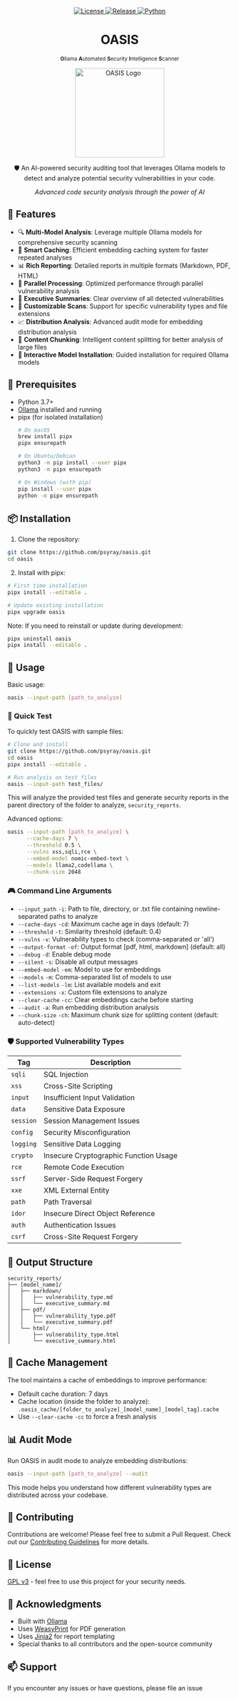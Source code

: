 <p align="center">
  <a href="https://github.com/psyray/oasis/blob/main/LICENSE">
    <img src="https://img.shields.io/github/license/psyray/oasis" alt="License">
  </a>
  <a href="https://github.com/psyray/oasis/releases">
    <img src="https://img.shields.io/github/v/release/psyray/oasis" alt="Release">
  </a>
  <a href="https://python.org">
    <img src="https://img.shields.io/badge/python-3.7+-blue.svg" alt="Python">
  </a>
</p>

<div align="center">
  <h1>OASIS</h1>
</div>
<p align="center">
  <small><strong>O</strong>llama <strong>A</strong>utomated <strong>S</strong>ecurity <strong>I</strong>ntelligence <strong>S</strong>canner</small>
</p>

<p align="center">
  <img src=".github/images/logo.webp" alt="OASIS Logo" width="200"/>
</p>

<p align="center">
  🛡️ An AI-powered security auditing tool that leverages Ollama models to detect and analyze potential security vulnerabilities in your code.
</p>

<p align="center">
  <em>Advanced code security analysis through the power of AI</em>
</p>

## 🌟 Features

- 🔍 **Multi-Model Analysis**: Leverage multiple Ollama models for comprehensive security scanning
- 💾 **Smart Caching**: Efficient embedding caching system for faster repeated analyses
- 📊 **Rich Reporting**: Detailed reports in multiple formats (Markdown, PDF, HTML)
- 🔄 **Parallel Processing**: Optimized performance through parallel vulnerability analysis
- 📝 **Executive Summaries**: Clear overview of all detected vulnerabilities
- 🎯 **Customizable Scans**: Support for specific vulnerability types and file extensions
- 📈 **Distribution Analysis**: Advanced audit mode for embedding distribution analysis
- 🔄 **Content Chunking**: Intelligent content splitting for better analysis of large files
- 🤖 **Interactive Model Installation**: Guided installation for required Ollama models

## 🚀 Prerequisites

- Python 3.7+
- [Ollama](https://ollama.ai) installed and running
- pipx (for isolated installation)
  ```bash
  # On macOS
  brew install pipx
  pipx ensurepath

  # On Ubuntu/Debian
  python3 -m pip install --user pipx
  python3 -m pipx ensurepath

  # On Windows (with pip)
  pip install --user pipx
  python -m pipx ensurepath
  ```

## 📦 Installation

1. Clone the repository:
```bash
git clone https://github.com/psyray/oasis.git
cd oasis
```

2. Install with pipx:
```bash
# First time installation
pipx install --editable .

# Update existing installation
pipx upgrade oasis
```

Note: If you need to reinstall or update during development:
```bash
pipx uninstall oasis
pipx install --editable .
```

## 🔧 Usage

Basic usage:
```bash
oasis --input-path [path_to_analyze]
```

### 🚀 Quick Test

To quickly test OASIS with sample files:
```bash
# Clone and install
git clone https://github.com/psyray/oasis.git
cd oasis
pipx install --editable .

# Run analysis on test files
oasis --input-path test_files/
```

This will analyze the provided test files and generate security reports in the parent directory of the folder to analyze, `security_reports`.

Advanced options:
```bash
oasis --input-path [path_to_analyze] \
      --cache-days 7 \
      --threshold 0.5 \
      --vulns xss,sqli,rce \
      --embed-model nomic-embed-text \
      --models llama2,codellama \
      --chunk-size 2048
```

### 🎮 Command Line Arguments

- `--input_path` `-i`: Path to file, directory, or .txt file containing newline-separated paths to analyze
- `--cache-days` `-cd`: Maximum cache age in days (default: 7)
- `--threshold` `-t`: Similarity threshold (default: 0.4)
- `--vulns` `-v`: Vulnerability types to check (comma-separated or 'all')
- `--output-format` `-of`: Output format [pdf, html, markdown] (default: all)
- `--debug` `-d`: Enable debug mode
- `--silent` `-s`: Disable all output messages
- `--embed-model` `-em`: Model to use for embeddings
- `--models` `-m`: Comma-separated list of models to use
- `--list-models` `-lm`: List available models and exit
- `--extensions` `-x`: Custom file extensions to analyze
- `--clear-cache` `-cc`: Clear embeddings cache before starting
- `--audit` `-a`: Run embedding distribution analysis
- `--chunk-size` `-ch`: Maximum chunk size for splitting content (default: auto-detect)

### 🛡️ Supported Vulnerability Types

| Tag | Description |
|-----|-------------|
| `sqli` | SQL Injection |
| `xss` | Cross-Site Scripting |
| `input` | Insufficient Input Validation |
| `data` | Sensitive Data Exposure |
| `session` | Session Management Issues |
| `config` | Security Misconfiguration |
| `logging` | Sensitive Data Logging |
| `crypto` | Insecure Cryptographic Function Usage |
| `rce` | Remote Code Execution |
| `ssrf` | Server-Side Request Forgery |
| `xxe` | XML External Entity |
| `path` | Path Traversal |
| `idor` | Insecure Direct Object Reference |
| `auth` | Authentication Issues |
| `csrf` | Cross-Site Request Forgery |

## 📁 Output Structure

```
security_reports/
├── [model_name]/
│   ├── markdown/
│   │   ├── vulnerability_type.md
│   │   └── executive_summary.md
│   ├── pdf/
│   │   ├── vulnerability_type.pdf
│   │   └── executive_summary.pdf
│   └── html/
│       ├── vulnerability_type.html
│       └── executive_summary.html
```

## 💾 Cache Management

The tool maintains a cache of embeddings to improve performance:
- Default cache duration: 7 days
- Cache location (inside the folder to analyze): `.oasis_cache/[folder_to_analyze]_[model_name]_[model_tag].cache`
- Use `--clear-cache` `-cc` to force a fresh analysis

## 📊 Audit Mode

Run OASIS in audit mode to analyze embedding distributions:
```bash
oasis --input-path [path_to_analyze] --audit
```

This mode helps you understand how different vulnerability types are distributed across your codebase.

## 🤝 Contributing

Contributions are welcome! Please feel free to submit a Pull Request. Check out our [Contributing Guidelines](CONTRIBUTING.md) for more details.

## 📄 License

[GPL v3](LICENSE) - feel free to use this project for your security needs.

## 🙏 Acknowledgments

- Built with [Ollama](https://ollama.ai)
- Uses [WeasyPrint](https://weasyprint.org/) for PDF generation
- Uses [Jinja2](https://jinja.palletsprojects.com/) for report templating
- Special thanks to all contributors and the open-source community

## 📫 Support

If you encounter any issues or have questions, please file an issue

